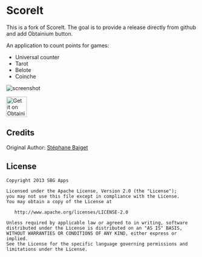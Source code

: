 ScoreIt
=======================

This is a fork of ScoreIt. The goal is to provide a release directly from github and add Obtainium button.

An application to count points for games:
- Universal counter
- Tarot
- Belote
- Coinche

![screenshot](https://raw.github.com/StephaneBg/ScoreItProject/master/screenshot.png "screenshot")


<a href="https://github.com/sudul/ScoreIt/blob/master/INSTALL.md#obtainium">
<img src="https://github.com/ImranR98/Obtainium/blob/main/assets/graphics/badge_obtainium.png"
alt="Get it on Obtainium" align="center" height="54" />
</a>

Credits
-------

Original Author: [Stéphane Baiget](https://github.com/StephaneBg)


License
-------

    Copyright 2013 SBG Apps

    Licensed under the Apache License, Version 2.0 (the "License");
    you may not use this file except in compliance with the License.
    You may obtain a copy of the License at

       http://www.apache.org/licenses/LICENSE-2.0

    Unless required by applicable law or agreed to in writing, software
    distributed under the License is distributed on an "AS IS" BASIS,
    WITHOUT WARRANTIES OR CONDITIONS OF ANY KIND, either express or implied.
    See the License for the specific language governing permissions and
    limitations under the License.
